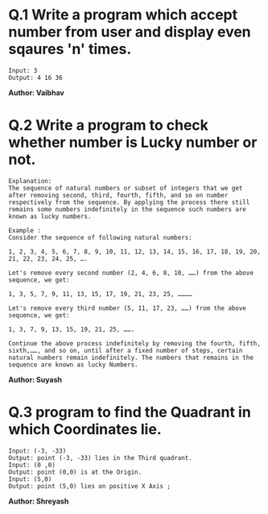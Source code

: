 # Q.1 Write a program which accept number from user and display even sqaures 'n' times.
```
Input: 3
Output: 4 16 36
```
**Author: Vaibhav**

# Q.2 Write a program to check whether number is Lucky number or not.
```
Explanation: 
The sequence of natural numbers or subset of integers that we get after removing second, third, fourth, fifth, and so on number respectively from the sequence. By applying the process there still remains some numbers indefinitely in the sequence such numbers are known as lucky numbers.

Example :
Consider the sequence of following natural numbers:

1, 2, 3, 4, 5, 6, 7, 8, 9, 10, 11, 12, 13, 14, 15, 16, 17, 18, 19, 20, 21, 22, 23, 24, 25, ….

Let's remove every second number (2, 4, 6, 8, 10, ……) from the above sequence, we get:

1, 3, 5, 7, 9, 11, 13, 15, 17, 19, 21, 23, 25, …………

Let's remove every third number (5, 11, 17, 23, ……) from the above sequence, we get:

1, 3, 7, 9, 13, 15, 19, 21, 25, …….

Continue the above process indefinitely by removing the fourth, fifth, sixth,……, and so on, until after a fixed number of steps, certain natural numbers remain indefinitely. The numbers that remains in the sequence are known as lucky Numbers.
```
**Author: Suyash**

# Q.3 program to find the Quadrant in which Coordinates lie.
``` 
Input: (-3, -33)
Output: point (-3, -33) lies in the Third quadrant.
Input: (0 ,0)
Output: point (0,0) is at the Origin.
Input: (5,0)
Output: point (5,0) lies on positive X Axis ;
```

**Author: Shreyash**

